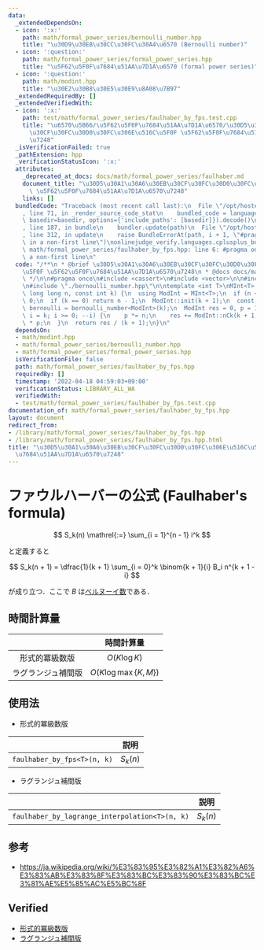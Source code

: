 ```yaml
---
data:
  _extendedDependsOn:
  - icon: ':x:'
    path: math/formal_power_series/bernoulli_number.hpp
    title: "\u30D9\u30EB\u30CC\u30FC\u30A4\u6570 (Bernoulli number)"
  - icon: ':question:'
    path: math/formal_power_series/formal_power_series.hpp
    title: "\u5F62\u5F0F\u7684\u51AA\u7D1A\u6570 (formal power series)"
  - icon: ':question:'
    path: math/modint.hpp
    title: "\u30E2\u30B8\u30E5\u30E9\u8A08\u7B97"
  _extendedRequiredBy: []
  _extendedVerifiedWith:
  - icon: ':x:'
    path: test/math/formal_power_series/faulhaber_by_fps.test.cpp
    title: "\u6570\u5B66/\u5F62\u5F0F\u7684\u51AA\u7D1A\u6570/\u30D5\u30A1\u30A6\u30EB\
      \u30CF\u30FC\u30D0\u30FC\u306E\u516C\u5F0F \u5F62\u5F0F\u7684\u51AA\u7D1A\u6570\
      \u7248"
  _isVerificationFailed: true
  _pathExtension: hpp
  _verificationStatusIcon: ':x:'
  attributes:
    _deprecated_at_docs: docs/math/formal_power_series/faulhaber.md
    document_title: "\u30D5\u30A1\u30A6\u30EB\u30CF\u30FC\u30D0\u30FC\u306E\u516C\u5F0F\
      \ \u5F62\u5F0F\u7684\u51AA\u7D1A\u6570\u7248"
    links: []
  bundledCode: "Traceback (most recent call last):\n  File \"/opt/hostedtoolcache/Python/3.10.5/x64/lib/python3.10/site-packages/onlinejudge_verify/documentation/build.py\"\
    , line 71, in _render_source_code_stat\n    bundled_code = language.bundle(stat.path,\
    \ basedir=basedir, options={'include_paths': [basedir]}).decode()\n  File \"/opt/hostedtoolcache/Python/3.10.5/x64/lib/python3.10/site-packages/onlinejudge_verify/languages/cplusplus.py\"\
    , line 187, in bundle\n    bundler.update(path)\n  File \"/opt/hostedtoolcache/Python/3.10.5/x64/lib/python3.10/site-packages/onlinejudge_verify/languages/cplusplus_bundle.py\"\
    , line 312, in update\n    raise BundleErrorAt(path, i + 1, \"#pragma once found\
    \ in a non-first line\")\nonlinejudge_verify.languages.cplusplus_bundle.BundleErrorAt:\
    \ math/formal_power_series/faulhaber_by_fps.hpp: line 6: #pragma once found in\
    \ a non-first line\n"
  code: "/**\n * @brief \u30D5\u30A1\u30A6\u30EB\u30CF\u30FC\u30D0\u30FC\u306E\u516C\
    \u5F0F \u5F62\u5F0F\u7684\u51AA\u7D1A\u6570\u7248\n * @docs docs/math/formal_power_series/faulhaber.md\n\
    \ */\n\n#pragma once\n#include <cassert>\n#include <vector>\n\n#include \"../modint.hpp\"\
    \n#include \"./bernoulli_number.hpp\"\n\ntemplate <int T>\nMInt<T> faulhaber_by_fps(const\
    \ long long n, const int k) {\n  using ModInt = MInt<T>;\n  if (n <= 1) return\
    \ 0;\n  if (k == 0) return n - 1;\n  ModInt::init(k + 1);\n  const std::vector<ModInt>\
    \ bernoulli = bernoulli_number<ModInt>(k);\n  ModInt res = 0, p = 1;\n  for (int\
    \ i = k; i >= 0; --i) {\n    p *= n;\n    res += ModInt::nCk(k + 1, i) * bernoulli[i]\
    \ * p;\n  }\n  return res / (k + 1);\n}\n"
  dependsOn:
  - math/modint.hpp
  - math/formal_power_series/bernoulli_number.hpp
  - math/formal_power_series/formal_power_series.hpp
  isVerificationFile: false
  path: math/formal_power_series/faulhaber_by_fps.hpp
  requiredBy: []
  timestamp: '2022-04-18 04:59:03+09:00'
  verificationStatus: LIBRARY_ALL_WA
  verifiedWith:
  - test/math/formal_power_series/faulhaber_by_fps.test.cpp
documentation_of: math/formal_power_series/faulhaber_by_fps.hpp
layout: document
redirect_from:
- /library/math/formal_power_series/faulhaber_by_fps.hpp
- /library/math/formal_power_series/faulhaber_by_fps.hpp.html
title: "\u30D5\u30A1\u30A6\u30EB\u30CF\u30FC\u30D0\u30FC\u306E\u516C\u5F0F \u5F62\u5F0F\
  \u7684\u51AA\u7D1A\u6570\u7248"
---
```

# ファウルハーバーの公式 (Faulhaber's formula)

$$
  S_k(n) \mathrel{:=} \sum_{i = 1}^{n - 1} i^k
$$

と定義すると

$$
  S_k(n + 1) = \dfrac{1}{k + 1} \sum_{i = 0}^k \binom{k + 1}{i} B_i n^{k + 1 - i}
$$

が成り立つ．ここで $B$ は[ベルヌーイ数](bernoulli_number)である．


## 時間計算量

||時間計算量|
|:--:|:--:|
|形式的冪級数版|$O(K\log{K})$|
|ラグランジュ補間版|$O(K \log{\max{\lbrace K, M \rbrace}})$|


## 使用法

- 形式的冪級数版

||説明|
|:--:|:--:|
|`faulhaber_by_fps<T>(n, k)`|$S_k(n)$|

- ラグランジュ補間版

||説明|
|:--:|:--:|
|`faulhaber_by_lagrange_interpolation<T>(n, k)`|$S_k(n)$|


## 参考

- https://ja.wikipedia.org/wiki/%E3%83%95%E3%82%A1%E3%82%A6%E3%83%AB%E3%83%8F%E3%83%BC%E3%83%90%E3%83%BC%E3%81%AE%E5%85%AC%E5%BC%8F


## Verified

- [形式的冪級数版](https://yukicoder.me/submissions/431468)
- [ラグランジュ補間版](https://yukicoder.me/submissions/437458)
